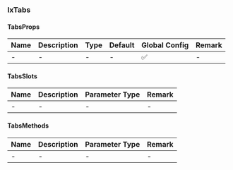 
### IxTabs

#### TabsProps

| Name | Description | Type | Default | Global Config | Remark |
| --- | --- | --- | --- | --- | --- |
| - | - | - | - | ✅ | - |

#### TabsSlots

| Name | Description | Parameter Type | Remark |
| --- | --- | --- | --- |
| - | - | - | - |

#### TabsMethods

| Name | Description | Parameter Type | Remark |
| --- | --- | --- | --- |
| - | - | - | - |

